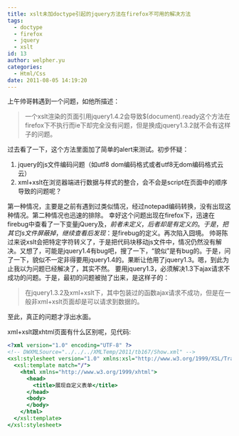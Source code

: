 ```yaml
---
title: xslt未加doctype引起的jquery方法在firefox不可用的解决方法
tags:
  - doctype
  - firefox
  - jquery
  - xslt
id: 13
author: welpher.yu
categories:
  - Html/Css
date: 2011-08-05 14:19:20
---
```


上午帅哥韩遇到一个问题，如他所描述：

> 一个xslt渲染的页面引用jquery1.4.2会导致$(document).ready这个方法在firefox下不执行而ie下却完全没有问题，但是换成jquery1.3.2就不会有这样子的问题。

过去看了一下，这个方法里面加了简单的alert来测试。初步怀疑：

1.  jquery的js文件编码问题（如utf8 dom编码格式或者utf8无dom编码格式云云）
2.  xml+xslt在浏览器端进行数据与样式的整合，会不会是script在页面中的顺序导致的问题呢？

第一种情况，主要是之前有遇到过类似情况，经过notepad编码转换，没有出现这种情况。第二种情况也迅速的排除。  幸好这个问题出现在firefox下，迅速在firebug中查看了一下变量jQuery及$，前者未定义，后者却是有定义的。于是，把其它js文件屏蔽掉，继续查看后发现：$是firebug的定义。再次陷入囧境。  帅哥陈过来说xslt会把特定字符转义了，于是把代码块移动js文件中，情况仍然没有解决。又想了，可能是jquery1.4有bug吧，搜了一下，&ldquo;貌似&rdquo;是有bug的。于是，问了一下，貌似不一定非得要用jquery1.4的。果断让他用了jquery1.3。嗯，到此为止我以为问题已经解决了，其实不然。  要用jquery1.3，必须解决1.3下ajax请求不成功的问题。于是，最初的问题被抛了出来，是这样子的：

> 在jquery1.3.2及xml+xslt下，其中包装过的函数ajax请求不成功，但是在一般非xml+xslt页面却是可以请求到数据的。

至此，真正的问题才浮出水面。

xml+xslt跟xhtml页面有什么区别呢，见代码:

``` xslt
<?xml version="1.0" encoding="UTF-8" ?>
<!-- DWXMLSource="../../../XMLTemp/2011/tb167/Show.xml" -->
<xsl:stylesheet version="1.0" xmlns:xsl="http://www.w3.org/1999/XSL/Transform">
  <xsl:template match="/">
    <html xmlns="http://www.w3.org/1999/xhtml">
      <head>
        <title>展现自定义表单</title>
      </head>
      <body>
      </body>
    </html>
  </xsl:template>
</xsl:stylesheet>
```